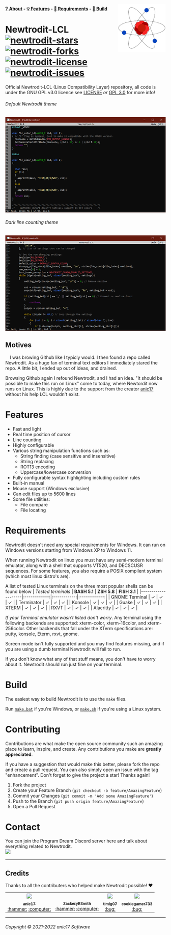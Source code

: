 <!-- Change this to use a picture in the root directory. Not the bmp -->
<a href="https://github.com/anic17/Newtrodit-LCL"><img src="https://github.com/anic17/Newtrodit-LCL/blob/main/res/logo_transp.png" align="right" width="150" height="150" /></a>

#### [❔ About](https://github.com/anic17/Newtrodit-LCL#about) - [💡 Features](https://github.com/anic17/Newtrodit-LCL#features) - [📖 Requirements](https://github.com/anic17/Newtrodit-LCL#requirements) - [🔨 Build](https://github.com/anic17/Newtrodit-LCL#build)

# Newtrodit-LCL <br><a href="https://github.com/anic17/Newtrodit/stargazers">![newtrodit-stars](https://img.shields.io/github/stars/anic17/Newtrodit?color=yellow&style=flat-square)</a> <a href="https://github.com/anic17/Newtrodit/network/members">![newtrodit-forks](https://img.shields.io/github/forks/anic17/Newtrodit?style=flat-square)</a> <a href="https://www.gnu.org/licenses/gpl-3.0">![newtrodit-license](https://img.shields.io/github/license/anic17/Newtrodit?style=flat-square)</a> <a href="https://github.com/anic17/Newtrodit/issues">![newtrodit-issues](https://img.shields.io/github/issues/anic17/Newtrodit?style=flat-square)</a>

Official Newtrodit-LCL (Linux Compatibility Layer) repository, all code is under the GNU GPL v3.0 licence see [LICENSE](https://github.com/anic17/Newtrodit-LCL/blob/main/LICENSE) *or* [GPL 3.0](https://www.gnu.org/licenses/gpl-3.0.en.html) for more info!

###### Default Newtrodit theme
<img src="https://github.com/anic17/Newtrodit-LCL/blob/main/res/screenshot_main.png" width="521" height="300">

###### Dark line counting theme
<img src="https://github.com/anic17/Newtrodit-LCL/blob/main/res/screenshot_dark.png" width="521" height="300">

## Motives
&emsp;I was browing Github like I typicly would. I then found a repo called Newtrodit. As a huge fan of terminal text editors I immediately stared the repo. A little bit, I ended up out of ideas, and drained. 

Browsing Github again I refound Newtrodit, and I had an idea. "It should be possible to make this run on Linux" come to today, where Newtordit now runs on Linux. This is highly due to the support from the creator [anic17](https://github.com/anic17) without his help LCL wouldn't exist.

# Features
- Fast and light
- Real time position of cursor
- Line counting
- Highly configurable
- Various string manipulation functions such as:
   - String finding (case sensitive and insensitive)
   - String replacing
   - ROT13 encoding
   - Uppercase/lowercase conversion
- Fully configurable syntax highlighting including custom rules
- Built-in manual
- Mouse support (Windows exclusive)
- Can edit files up to 5600 lines
- Some file utilities:
   - File compare
   - File locating

# Requirements
Newtrodit doesn't need any special requirements for Windows. It can run on Windows versions starting from Windows XP to Windows 11. 

When running Newtrodit on linux you must have any semi-modern terminal emulator, along with a shell that supports VT520, and DECSCUSR sequences. For some features, you also require a POSIX compilent system (which most linux distro's are). 

A list of tested Linux terminals on the three most popular shells can be found below 
| _Tested terminals_ | **BASH 5.1** | **ZSH 5.8** | **FISH 3.1** |
|--------------------|:------------:|:-----------:|:------------:|
| GNOME Terminal     |       ✓      |      ✓      |       ✓      |
| Terminator         |       ✓      |      ✓      |       ✓      |
| Konsole            |       ✓      |      ✓      |       ✓      |
| Guake              |       ✓      |      ✓      |       ✓      |
| XTERM              |       ✓      |      ✓      |       ✓      |
| RXVT               |       ✓      |      ✓      |       ✓      |
| Alacritty          |       ✓      |      ✓      |       ✓      |

*If your Terminal emulator wasn't listed don't worry*. Any terminal using the following backends are supported: xterm-color, xterm-16color, and xterm-256color. Other backends that fall under the XTerm specifications are: putty, konsole, Eterm, rxvt, gnome. 

Screen mode isn't fully supported and you may find features missing, and if you are using a dumb terminal Newtrodit will fail to run.

If you don't know what any of that stuff means, you don't have to worry about it. Newtrodit should run just fine on your terminal.

# Build
The easiest way to build Newtrodit is to use the `make` files.

Run [`make.bat`](make.bat) if you're Windows, or [`make.sh`](make.sh) if you're using a Linux system. 

# Contributing
Contributions are what make the open source community such an amazing place to learn, inspire, and create. Any contributions you make are **greatly appreciated**.

If you have a suggestion that would make this better, please fork the repo and create a pull request. You can also simply open an issue with the tag "enhancement".
Don't forget to give the project a star! Thanks again!

1. Fork the project
2. Create your Feature Branch (`git checkout -b feature/AmazingFeature`)
3. Commit your Changes (`git commit -m 'Add some AmazingFeature'`)
4. Push to the Branch (`git push origin feature/AmazingFeature`)
5. Open a Pull Request
# Contact

You can join the Program Dream Discord server here and talk about everything related to Newtrodit.</br>
<a href="https://discord.gg/J628dBqQgb"><img src="https://img.shields.io/discord/728958932210679869?style=flat-square"></a>
<hr>

## Credits
Thanks to all the contributers who helped make Newtrodit possible! ❤️

<table>
  <tr>
    <td align="center"><a href="https://github.com/anic17"><img src="https://avatars.githubusercontent.com/u/58483910?v=4?s=100" width="100px;" /><br /><sub><b>anic17</b></sub></a><br /><a href="" title="Maintainer">:hammer:</a> <a href="" title="Code">:computer:</a></td>
    <td align="center"><a href="https://github.com/ZackeryRSmith"><img src="https://avatars.githubusercontent.com/u/72983221?v=4?s=100" width="100px;" alt=""/><br /><sub><b>ZackeryRSmith</b></sub></a><br /><a href="" title="Maintainer">:hammer:</a> <a href="" title="Code">:computer:</a></td>
    <td align="center"><a href="https://github.com/timlg07"><img src="https://avatars.githubusercontent.com/u/33633786?v=4?s=100" width="100px;" /><br /><sub><b>timlg07</b></sub></a><br /><a href="" title="Bug fixes">:bug:</a></td>
    <td align="center"><a href="https://github.com/cookiegamer733"><img src="https://avatars.githubusercontent.com/u/74946768?v=4?s=100" width="100px;" /><br /><sub><b>cookiegamer733</b></sub></a><br /><a href="" title="Bug fixes">:bug:</a></td>
  </tr>
</table>

<hr>

###### Copyright &copy; 2021-2022 anic17 Software
